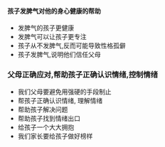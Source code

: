 #### 孩子发脾气对他的身心健康的帮助
- 发脾气的孩子更健康
- 发脾气可以让孩子更专注
- 孩子从不发脾气,反而可能导致性格孤僻
- 孩子发脾气,说明他们信任父母

### 父母正确应对,帮助孩子正确认识情绪,控制情绪
- 我们父母要避免用强硬的手段制止
- 帮孩子正确认识情绪, 理解情绪
- 帮助孩子解决问题
- 帮助孩子找到情绪出口
- 给孩子一个大大拥抱
- 我们家长要给孩子做好榜样